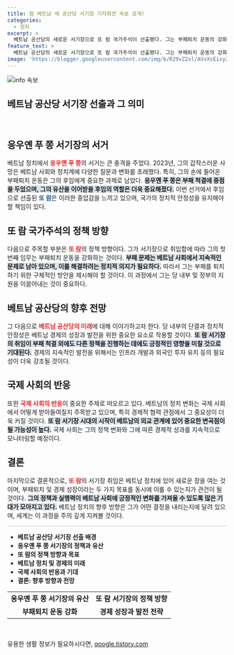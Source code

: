 ```yaml
---
title: 람 베트남 새 공산당 서기장 기자회견 속보 공개!
categories:
  - 정치
excerpt: >
  베트남 공산당의 새로운 서기장으로 또 람 국가주석이 선출됐다. 그는 부패퇴치 운동의 강화를 약속하며, 국가의 미래를 다질 강력한 의지를 드러냈다. 이번 기자회견의 핵심은 무엇일까?
feature_text: >
  베트남 공산당의 새로운 서기장으로 또 람 국가주석이 선출됐다. 그는 부패퇴치 운동의 강화를 약속하며, 국가의 미래를 다질 강력한 의지를 드러냈다. 이번 기자회견의 핵심은 무엇일까?
image: 'https://blogger.googleusercontent.com/img/b/R29vZ2xl/AVvXsEixyZcFfHzMRdzZMjFBmAUKJYCLCGyLL1o632UiGVXcaFdKo_bkvkuCioo0uUKlGfBVcT3P84aROyZIXSBEx3Aw5nCQ3pTgDom1WDC4m8eifvWiAmWEEVb4x6G_l8C0QH225ldMjyaFvpxGEBGNO37VmDTDMHGhJPq73UglMfDca1-0aw/s1600/blogspot.png'
---
```


<p><img src="https://blogger.googleusercontent.com/img/b/R29vZ2xl/AVvXsEixyZcFfHzMRdzZMjFBmAUKJYCLCGyLL1o632UiGVXcaFdKo_bkvkuCioo0uUKlGfBVcT3P84aROyZIXSBEx3Aw5nCQ3pTgDom1WDC4m8eifvWiAmWEEVb4x6G_l8C0QH225ldMjyaFvpxGEBGNO37VmDTDMHGhJPq73UglMfDca1-0aw/s1600/blogspot.png" alt="info 속보" /></p>

<h2 data-ke-size="size26">베트남 공산당 서기장 선출과 그 의미</h2>

<p data-ke-size="size16">&nbsp;</p>

<h2 data-ke-size="size26">응우옌 푸 쫑 서기장의 서거</h2>

<p data-ke-size="size16">베트남 정치에서 <b><span style="color: #ee2323;">응우옌 푸 쫑</span></b>의 서거는 큰 충격을 주었다. 2023년, 그의 갑작스러운 사망은 베트남 사회와 정치계에 다양한 질문과 변화를 초래했다. 특히, 그의 손에 들어온 부패퇴치 운동은 그의 후임에게 중요한 과제로 남았다. <b><span style="background-color: #21538527;">응우옌 푸 쫑은 부패 척결에 중점을 두었으며, 그의 유산을 이어받을 후임의 역할은 더욱 중요해졌다.</span></b> 이번 선거에서 후임으로 선출된 <b><span style="color: #1a5490;">또 람</span></b>은 이러한 중압감을 느끼고 있으며, 국가의 정치적 안정성을 유지해야 할 책임이 있다.</p>

<h2 data-ke-size="size26">또 람 국가주석의 정책 방향</h2>

<p data-ke-size="size16">다음으로 주목할 부분은 <b><span style="color: #ee2323;">또 람</span></b>의 정책 방향이다. 그가 서기장으로 취임함에 따라 그의 첫 번째 임무는 부패퇴치 운동을 강화하는 것이다. <b><span style="background-color: #21538527;">부패 문제는 베트남 사회에서 지속적인 문제로 남아 있으며, 이를 해결하려는 정치적 의지가 필요하다.</span></b> 따라서 그는 부패를 퇴치하기 위한 구체적인 방안을 제시해야 할 것이다. 이 과정에서 그는 당 내부 및 정부의 지원을 이끌어내는 것이 중요하다.</p>

<h2 data-ke-size="size26">베트남 공산당의 향후 전망</h2>

<p data-ke-size="size16">그 다음으로 <b><span style="color: #ee2323;">베트남 공산당의 미래</span></b>에 대해 이야기하고자 한다. 당 내부의 단결과 정치적 안정성은 베트남 경제의 성장과 발전을 위한 중요한 요소로 작용할 것이다. <b><span style="background-color: #21538527;">또 람 서기장의 취임이 부패 척결 외에도 다른 정책을 진행하는 데에도 긍정적인 영향을 미칠 것으로 기대된다.</span></b> 경제의 지속적인 발전을 위해서는 인프라 개발과 외국인 투자 유치 등의 필요성이 더욱 강조될 것이다.</p>

<h2 data-ke-size="size26">국제 사회의 반응</h2>

<p data-ke-size="size16">또한 <b><span style="color: #ee2323;">국제 사회의 반응</span></b>이 중요한 주제로 떠오르고 있다. 베트남의 정치 변화는 국제 사회에서 어떻게 받아들여질지 주목받고 있으며, 특히 경제적 협력 관점에서 그 중요성이 더욱 커질 것이다. <b><span style="background-color: #21538527;">또 람 서기장 시대의 시작이 베트남의 외교 관계에 있어 중요한 변곡점이 될 가능성이 높다.</span></b> 국제 사회는 그의 정책 변화와 그에 따른 경제적 성과를 지속적으로 모니터링할 예정이다.</p>

<h2 data-ke-size="size26">결론</h2>

<p data-ke-size="size16">마지막으로 결론적으로, <b><span style="color: #ee2323;">또 람</span></b>의 서기장 취임은 베트남 정치에 있어 새로운 장을 여는 것이며, 부패퇴치 및 경제 성장이라는 두 가지 목표를 동시에 이룰 수 있는지가 관건이 될 것이다. <b><span style="background-color: #21538527;">그의 정책과 실행력이 베트남 사회에 긍정적인 변화를 가져올 수 있도록 많은 기대가 모아지고 있다.</span></b> 베트남 정치의 향후 방향은 그가 어떤 결정을 내리는지에 달려 있으며, 세계는 이 과정을 주의 깊게 지켜볼 것이다.</p>

<hr style="height: 1px; border:none; background-color:#ccc;">

<ul>
    <li><strong>베트남 공산당 서기장 선출 배경</strong></li>
    <li><strong>응우옌 푸 쫑 서기장의 정책과 유산</strong></li>
    <li><strong>또 람의 정책 방향과 목표</strong></li>
    <li><strong>베트남 정치 및 경제의 미래</strong></li>
    <li><strong>국제 사회의 반응과 기대</strong></li>
    <li><strong>결론: 향후 방향과 전망</strong></li>
</ul>

<table style="width: 100%;">
    <tr>
        <td style="text-align: center; height: 17px;"><b>응우옌 푸 쫑 서기장의 유산</b></td>
        <td style="text-align: center; height: 17px;"><b>또 람 서기장의 정책 방향</b></td>
    </tr>
    <tr>
        <td style="text-align: center; height: 17px;"><b>부패퇴치 운동 강화</b></td>
        <td style="text-align: center; height: 17px;"><b>경제 성장과 발전 전략</b></td>
    </tr>
</table>

<p data-ke-size="size16">&nbsp;</p>
유용한 생활 정보가 필요하시다면, <a href="https://qoogle.tistory.com" rel="dofollow">qoogle.tistory.com</a>


